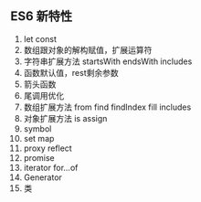## ES6 新特性
1. let const
2. 数组跟对象的解构赋值，扩展运算符
3. 字符串扩展方法 startsWith endsWith includes
4. 函数默认值，rest剩余参数
5. 箭头函数
6. 尾调用优化
7. 数组扩展方法 from find findIndex fill includes
8. 对象扩展方法 is assign
9. symbol 
10. set map
11. proxy reflect
12. promise
13. iterator for...of
14. Generator
15. 类